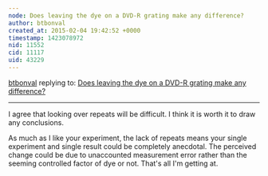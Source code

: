 ```yaml
---
node: Does leaving the dye on a DVD-R grating make any difference?
author: btbonval
created_at: 2015-02-04 19:42:52 +0000
timestamp: 1423078972
nid: 11552
cid: 11117
uid: 43229
---
```




[btbonval](../profile/btbonval) replying to: [Does leaving the dye on a DVD-R grating make any difference?](../notes/MrBumper/02-04-2015/does-leaving-the-dye-on-a-dvd-r-grating-make-any-difference)

----
I agree that looking over repeats will be difficult. I think it is worth it to draw any conclusions.

As much as I like your experiment, the lack of repeats means your single experiment and single result could be completely anecdotal. The perceived change could be due to unaccounted measurement error rather than the seeming controlled factor of dye or not. That's all I'm getting at.